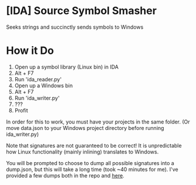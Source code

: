 # [IDA] Source Symbol Smasher
 Seeks strings and succinctly sends symbols to Windows

# How it Do #

1. Open up a symbol library (Linux bin) in IDA
2. Alt + F7
3. Run 'ida_reader.py'
4. Open up a Windows bin
5. Alt + F7
6. Run 'ida_writer.py'
7. ???
8. Profit

In order for this to work, you must have your projects in the same folder. (Or move data.json to your Windows project directory before running ida_writer.py)

Note that signatures are not guaranteed to be correct! It is unpredictable how Linux functionality (mainly inlining) translates to Windows.

You will be prompted to choose to dump all possible signatures into a dump.json, but this will take a long time (took ~40 minutes for me). I've provided a few dumps both in the repo and [here](https://brewcrew.tf/sigdump/).
